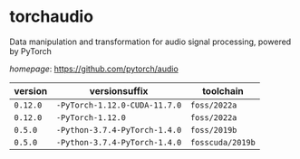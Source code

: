 # torchaudio

Data manipulation and transformation for audio signal processing, powered by PyTorch

*homepage*: <https://github.com/pytorch/audio>

version | versionsuffix | toolchain
--------|---------------|----------
``0.12.0`` | ``-PyTorch-1.12.0-CUDA-11.7.0`` | ``foss/2022a``
``0.12.0`` | ``-PyTorch-1.12.0`` | ``foss/2022a``
``0.5.0`` | ``-Python-3.7.4-PyTorch-1.4.0`` | ``foss/2019b``
``0.5.0`` | ``-Python-3.7.4-PyTorch-1.4.0`` | ``fosscuda/2019b``

